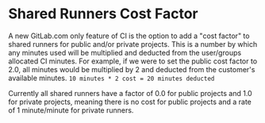 # Shared Runners Cost Factor

A new GitLab.com only feature of CI is the option to add a "cost factor" to
shared runners for public and/or private projects. This is a number by which any
minutes used will be multiplied and deducted from the user/groups allocated CI
minutes. For example, if we were to set the public cost factor to 2.0, all minutes would be multiplied by 2 and deducted from the customer's available minutes. `10 minutes * 2 cost = 20 minutes deducted`

Currently all shared runners have a factor of 0.0 for public projects and 1.0
for private projects, meaning there is no cost for public projects and a rate of
1 minute/minute for private runners.
